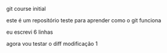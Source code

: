 git course initial


este é um repositório teste para aprender como o git funciona

eu escrevi 6 linhas

agora vou testar o diff
modificação 1
